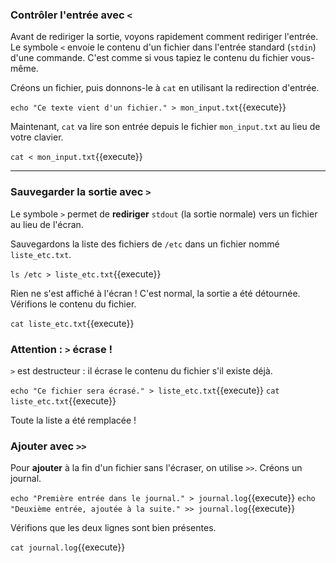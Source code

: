 ### Contrôler l'entrée avec `<`

Avant de rediriger la sortie, voyons rapidement comment rediriger l'entrée. Le symbole `<` envoie le contenu d'un fichier dans l'entrée standard (`stdin`) d'une commande. C'est comme si vous tapiez le contenu du fichier vous-même.

Créons un fichier, puis donnons-le à `cat` en utilisant la redirection d'entrée.

`echo "Ce texte vient d'un fichier." > mon_input.txt`{{execute}}

Maintenant, `cat` va lire son entrée depuis le fichier `mon_input.txt` au lieu de votre clavier.

`cat < mon_input.txt`{{execute}}

---

### Sauvegarder la sortie avec `>`

Le symbole `>` permet de **rediriger** `stdout` (la sortie normale) vers un fichier au lieu de l'écran.

Sauvegardons la liste des fichiers de `/etc` dans un fichier nommé `liste_etc.txt`.

`ls /etc > liste_etc.txt`{{execute}}

Rien ne s'est affiché à l'écran ! C'est normal, la sortie a été détournée. Vérifions le contenu du fichier.

`cat liste_etc.txt`{{execute}}

### Attention : `>` écrase !

`>` est destructeur : il écrase le contenu du fichier s'il existe déjà.

`echo "Ce fichier sera écrasé." > liste_etc.txt`{{execute}}
`cat liste_etc.txt`{{execute}}

Toute la liste a été remplacée !

### Ajouter avec `>>`

Pour **ajouter** à la fin d'un fichier sans l'écraser, on utilise `>>`. Créons un journal.

`echo "Première entrée dans le journal." > journal.log`{{execute}}
`echo "Deuxième entrée, ajoutée à la suite." >> journal.log`{{execute}}

Vérifions que les deux lignes sont bien présentes.

`cat journal.log`{{execute}}